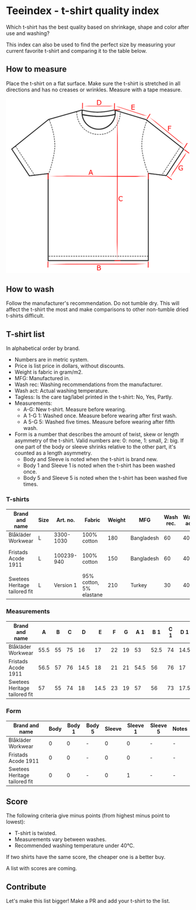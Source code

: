 # Teeindex - t-shirt quality index

Which t-shirt has the best quality based on shrinkage, shape and color after use and washing?

This index can also be used to find the perfect size by measuring your current favorite t-shirt and comparing it to the table below.

## How to measure

Place the t-shirt on a flat surface.
Make sure the t-shirt is stretched in all directions and has no creases or wrinkles.
Measure with a tape measure.

![T-shirt](./tshirt.png)

## How to wash

Follow the manufacturer's recommendation.
Do not tumble dry. This will affect the t-shirt the most and make comparisons to other non-tumble dried t-shirts difficult.

## T-shirt list

In alphabetical order by brand.

- Numbers are in metric system.
- Price is list price in dollars, without discounts.
- Weight is fabric in gram/m2.
- MFG: Manufactured in.
- Wash rec: Washing recommendations from the manufacturer.
- Wash act: Actual washing temperature.
- Tagless: Is the care tag/label printed in the t-shirt: No, Yes, Partly.
- Measurements:
  - A-G: New t-shirt. Measure before wearing.
  - A 1-G 1: Washed once. Measure before wearing after first wash.
  - A 5-G 5: Washed five times. Measure before wearing after fifth wash.
- Form is a number that describes the amount of twist, skew or length asymmetry of the t-shirt. Valid numbers are: 0: none, 1: small, 2: big. If one part of the body or sleeve shrinks relative to the other part, it's counted as a length asymmetry.
  - Body and Sleeve is noted when the t-shirt is brand new.
  - Body 1 and Sleeve 1 is noted when the t-shirt has been washed once.
  - Body 5 and Sleeve 5 is noted when the t-shirt has been washed five times.

### T-shirts

| Brand and name                | Size | Art. no.   | Fabric                  | Weight | MFG        | Wash rec. | Wash act. | Price | Color | Tagless | Notes             |
| ----------------------------- | ---- | ---------- | ----------------------- | ------ | ---------- | --------- | --------- | ----- | ----- | ------- | ----------------- |
| Blåkläder Workwear            | L    | 3300-1030  | 100% cotton             | 180    | Bangladesh | 60        | 40        | $17   | Black | No      | -                 |
| Fristads Acode 1911           | L    | 100239-940 | 100% cotton             | 150    | Bangladesh | 60        | 40        | $15   | Black | No      | No seams in body. |
| Swetees Heritage tailored fit | L    | Version 1  | 95% cotton, 5% elastane | 210    | Turkey     | 30        | 40        | $29   | Black | Yes     | -                 |

### Measurements

| Brand and name                | A    | B   | C   | D    | E    | F   | G   | A 1  | B 1  | C 1 | D 1  | E 1  | F 1  | G 1  | A 5 | B 5 | C 5 | D 5 | E 5 | F 5 | G 5 | Notes |
| ----------------------------- | ---- | --- | --- | ---- | ---- | --- | --- | ---- | ---- | --- | ---- | ---- | ---- | ---- | --- | --- | --- | --- | --- | --- | --- | ----- |
| Blåkläder Workwear            | 55.5 | 55  | 75  | 16   | 17   | 22  | 19  | 53   | 52.5 | 74  | 14.5 | 17.5 | 21   | 18   | -   | -   | -   | -   | -   | -   | -   | -     |
| Fristads Acode 1911           | 56.5 | 57  | 76  | 14.5 | 18   | 21  | 21  | 54.5 | 56   | 76  | 17   | 17.5 | 20.5 | 19.5 | -   | -   | -   | -   | -   | -   | -   | -     |
| Swetees Heritage tailored fit | 57   | 55  | 74  | 18   | 14.5 | 23  | 19  | 57   | 56   | 73  | 17.5 | 14.5 | 22   | 18.5 | -   | -   | -   | -   | -   | -   | -   | -     |

### Form

| Brand and name                | Body | Body 1 | Body 5 | Sleeve | Sleeve 1 | Sleeve 5 | Notes |
| ----------------------------- | ---- | ------ | ------ | ------ | -------- | -------- | ----- |
| Blåkläder Workwear            | 0    | 0      | -      | 0      | 0        | -        | -     |
| Fristads Acode 1911           | 0    | 0      | -      | 0      | 0        | -        | -     |
| Swetees Heritage tailored fit | 0    | 0      | -      | 0      | 1        | -        | -     |

## Score

The following criteria give minus points (from highest minus point to lowest):

- T-shirt is twisted.
- Measurements vary between washes.
- Recommended washing temperature under 40°C.

If two shirts have the same score, the cheaper one is a better buy.

A list with scores are coming.

## Contribute

Let's make this list bigger! Make a PR and add your t-shirt to the list.

